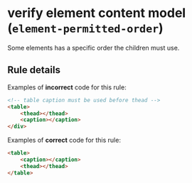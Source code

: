 # verify element content model (`element-permitted-order`)

Some elements has a specific order the children must use.

## Rule details

Examples of **incorrect** code for this rule:

```html
<!-- table caption must be used before thead -->
<table>
	<thead></thead>
	<caption></caption>
</div>
```

Examples of **correct** code for this rule:

```html
<table>
	<caption></caption>
	<thead></thead>
</table>
```
